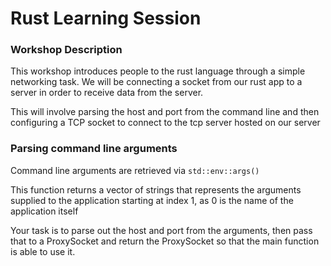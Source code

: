 # Rust Learning Session

### Workshop Description

This workshop introduces people to the rust language through a simple networking task.
We will be connecting a socket from our rust app to a server in order to receive data from the server.

This will involve parsing the host and port from the command line and then configuring a TCP socket to connect to the tcp server hosted on our server

### Parsing command line arguments

Command line arguments are retrieved via `std::env::args()`

This function returns a vector of strings that represents the arguments supplied to the application starting at index 1, as 0 is the name of the application itself

Your task is to parse out the host and port from the arguments, then pass that to a ProxySocket and return the ProxySocket so that the main function is able to use it. 